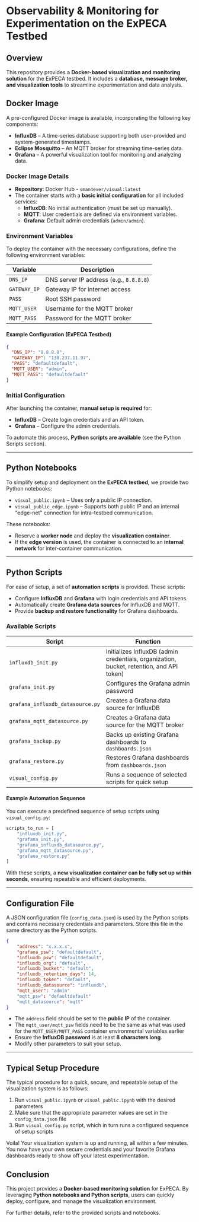 # Observability & Monitoring for Experimentation on the ExPECA Testbed

## Overview

This repository provides a **Docker-based visualization and monitoring solution** for the ExPECA testbed. It includes a **database, message broker, and visualization tools** to streamline experimentation and data analysis.

## Docker Image

A pre-configured Docker image is available, incorporating the following key components:

- **InfluxDB** – A time-series database supporting both user-provided and system-generated timestamps.
- **Eclipse Mosquitto** – An MQTT broker for streaming time-series data.
- **Grafana** – A powerful visualization tool for monitoring and analyzing data.

### Docker Image Details

- **Repository**: Docker Hub - `sman4ever/visual:latest`
- The container starts with a **basic initial configuration** for all included services:
  - **InfluxDB**: No initial authentication (must be set up manually).
  - **MQTT**: User credentials are defined via environment variables.
  - **Grafana**: Default admin credentials (`admin/admin`).

### Environment Variables

To deploy the container with the necessary configurations, define the following environment variables:

| Variable     | Description                             |
| ------------ | --------------------------------------- |
| `DNS_IP`     | DNS server IP address (e.g., `8.8.8.8`) |
| `GATEWAY_IP` | Gateway IP for internet access          |
| `PASS`       | Root SSH password                       |
| `MQTT_USER`  | Username for the MQTT broker            |
| `MQTT_PASS`  | Password for the MQTT broker            |

#### Example Configuration (ExPECA Testbed)

```json
{
  "DNS_IP": "8.8.8.8",
  "GATEWAY_IP": "130.237.11.97",
  "PASS": "defaultdefault",
  "MQTT_USER": "admin",
  "MQTT_PASS": "defaultdefault"
}
```

### Initial Configuration

After launching the container, **manual setup is required** for:

- **InfluxDB** – Create login credentials and an API token.
- **Grafana** – Configure the admin credentials.

To automate this process, **Python scripts are available** (see the Python Scripts section).

---

## Python Notebooks

To simplify setup and deployment on the **ExPECA testbed**, we provide two Python notebooks:

- `visual_public.ipynb` – Uses only a public IP connection.
- `visual_public_edge.ipynb` – Supports both public IP and an internal "edge-net" connection for intra-testbed communication.

These notebooks:

- Reserve a **worker node** and deploy the **visualization container**.
- If the **edge version** is used, the container is connected to an **internal network** for inter-container communication.

---

## Python Scripts

For ease of setup, a set of **automation scripts** is provided. These scripts:

- Configure **InfluxDB** and **Grafana** with login credentials and API tokens.
- Automatically create **Grafana data sources** for InfluxDB and MQTT.
- Provide **backup and restore functionality** for Grafana dashboards.

### Available Scripts

| Script                           | Function                                                                                 |
| -------------------------------- | ---------------------------------------------------------------------------------------- |
| `influxdb_init.py`               | Initializes InfluxDB (admin credentials, organization, bucket, retention, and API token) |
| `grafana_init.py`                | Configures the Grafana admin password                                                    |
| `grafana_influxdb_datasource.py` | Creates a Grafana data source for InfluxDB                                               |
| `grafana_mqtt_datasource.py`     | Creates a Grafana data source for the MQTT broker                                        |
| `grafana_backup.py`              | Backs up existing Grafana dashboards to `dashboards.json`                                |
| `grafana_restore.py`             | Restores Grafana dashboards from `dashboards.json`                                       |
| `visual_config.py`               | Runs a sequence of selected scripts for quick setup                                      |

#### Example Automation Sequence

You can execute a predefined sequence of setup scripts using `visual_config.py`:

```python
scripts_to_run = [
    "influxdb_init.py",
    "grafana_init.py",
    "grafana_influxdb_datasource.py",
    "grafana_mqtt_datasource.py",
    "grafana_restore.py"
]
```

With these scripts, a **new visualization container can be fully set up within seconds**, ensuring repeatable and efficient deployments.

---

## Configuration File

A JSON configuration file (`config_data.json`) is used by the Python scripts and contains necessary credentials and parameters. Store this
file in the same directory as the Python scripts.

```json
{
    "address": "x.x.x.x",
    "grafana_psw": "defaultdefault",
    "influxdb_psw": "defaultdefault",
    "influxdb_org": "default",
    "influxdb_bucket": "default",
    "influxdb_retention_days": 14,
    "influxdb_token": "default",
    "influxdb_datasource": "influxdb",
    "mqtt_user": "admin"
    "mqtt_psw": "defaultdefault"
    "mqtt_datasource": "mqtt"
}
```

- The `address` field should be set to the **public IP** of the container.
- The `mqtt_user/mqtt_psw` fields need to be the same as what was used for the `MQTT_USER/MQTT_PASS` container environmental variables earlier
- Ensure the **InfluxDB password** is at least **8 characters long**.
- Modify other parameters to suit your setup.

---

## Typical Setup Procedure

The typical procedure for a quick, secure, and repeatable setup of the visualization system is as follows:

1. Run `visual_public.ipynb` or `visual_public.ipynb` with the desired parameters
2. Make sure that the appropriate parameter values are set in the `config_data.json` file
3. Run `visual_config.py` script, which in turn runs a configured sequence of setup scripts

Voila! Your visualization system is up and running, all within a few minutes. You now have your own secure credentials and your favorite
Grafana dashboards ready to show off your latest experimentation.

## Conclusion

This project provides a **Docker-based monitoring solution** for ExPECA. By leveraging **Python notebooks and Python scripts**, users can quickly deploy, configure, and manage the visualization environment.

For further details, refer to the provided scripts and notebooks.

